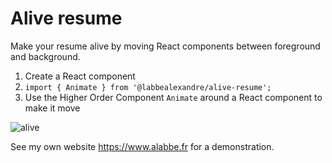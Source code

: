 # Alive resume

Make your resume alive by moving React components between foreground and background.

1) Create a React component
2) `import { Animate } from '@labbealexandre/alive-resume';`
3) Use the Higher Order Component `Animate` around a React component to make it move

![alive](https://user-images.githubusercontent.com/47745899/124512920-e08e5c80-ddd9-11eb-8e70-66ada36c5d37.png)

See my own website https://www.alabbe.fr for a demonstration.
